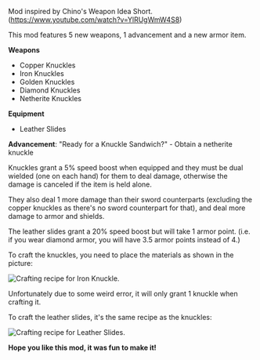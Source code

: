 Mod inspired by Chino's Weapon Idea Short. (https://www.youtube.com/watch?v=YlRUgWmW4S8)

This mod features 5 new weapons, 1 advancement and a new armor item.

**Weapons**
- Copper Knuckles
- Iron Knuckles
- Golden Knuckles
- Diamond Knuckles
- Netherite Knuckles

**Equipment**
- Leather Slides

**Advancement**: "Ready for a Knuckle Sandwich?" - Obtain a netherite knuckle

Knuckles grant a 5% speed boost when equipped and they must be dual wielded (one on each hand) for them to deal damage, otherwise the damage is canceled if the item is held alone.

They also deal 1 more damage than their sword counterparts (excluding the copper knuckles as there's no sword counterpart for that), and deal more damage to armor and shields.

The leather slides grant a 20% speed boost but will take 1 armor point. (i.e. if you wear diamond armor, you will have 3.5 armor points instead of 4.)

To craft the knuckles, you need to place the materials as shown in the picture:

![Crafting recipe for Iron Knuckle.](https://cdn.modrinth.com/data/cached_images/13d1a2a3b5d456f47da006e0fe47cdf3a02968a1.png)

Unfortunately due to some weird error, it will only grant 1 knuckle when crafting it.

To craft the leather slides, it's the same recipe as the knuckles:

![Crafting recipe for Leather Slides.](https://cdn.modrinth.com/data/cached_images/b725a3e5d3e13fe2b3f6b4e95ed893f096830935.png)

**Hope you like this mod, it was fun to make it!**
